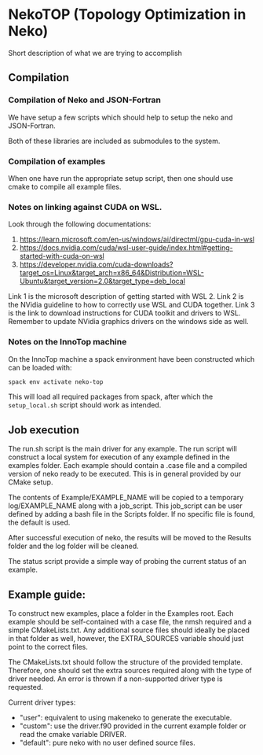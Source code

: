 # NekoTOP (Topology Optimization in Neko)

Short description of what we are trying to accomplish

## Compilation


### Compilation of Neko and JSON-Fortran

We have setup a few scripts which should help to setup the neko and
JSON-Fortran.

Both of these libraries are included as submodules to the system. 

### Compilation of examples

When one have run the appropriate setup script, then one should use cmake to
compile all example files.

### Notes on linking against CUDA on WSL.

Look through the following documentations:

1. https://learn.microsoft.com/en-us/windows/ai/directml/gpu-cuda-in-wsl
2. https://docs.nvidia.com/cuda/wsl-user-guide/index.html#getting-started-with-cuda-on-wsl
3. https://developer.nvidia.com/cuda-downloads?target_os=Linux&target_arch=x86_64&Distribution=WSL-Ubuntu&target_version=2.0&target_type=deb_local

Link 1 is the microsoft description of getting started with WSL 2. Link 2 is the
NVidia guideline to how to correctly use WSL and CUDA together. Link 3 is the
link to download instructions for CUDA toolkit and drivers to WSL. Remember to
update NVidia graphics drivers on the windows side as well.

### Notes on the InnoTop machine

On the InnoTop machine a spack environment have been constructed which can be
loaded with:

```bash
spack env activate neko-top
```

This will load all required packages from spack, after which the
`setup_local.sh` script should work as intended.

## Job execution

The run.sh script is the main driver for any example.
The run script will construct a local system for execution of any example
defined in the examples folder. Each example should contain a .case file and a
compiled version of neko ready to be executed. This is in general provided by
our CMake setup.

The contents of Example/EXAMPLE_NAME will be copied to a temporary
log/EXAMPLE_NAME along with a job_script. This job_script can be user defined by
adding a bash file in the Scripts folder. If no specific file is found, the 
default is used.

After successful execution of neko, the results will be moved to the Results
folder and the log folder will be cleaned.

The status script provide a simple way of probing the current status of an
example.

## Example guide:

To construct new examples, place a folder in the Examples root. Each example
should be self-contained with a case file, the nmsh required and a simple
CMakeLists.txt. Any additional source files should ideally be placed in that
folder as well, however, the EXTRA_SOURCES variable should just point to the
correct files.

The CMakeLists.txt should follow the structure of the provided template.
Therefore, one should set the extra sources required along with the type of
driver needed. An error is thrown if a non-supported driver type is requested.

Current driver types:

- "user":    equivalent to using makeneko to generate the executable.
- "custom":  use the driver.f90 provided in the current example folder or read
             the cmake variable DRIVER.
- "default": pure neko with no user defined source files.
